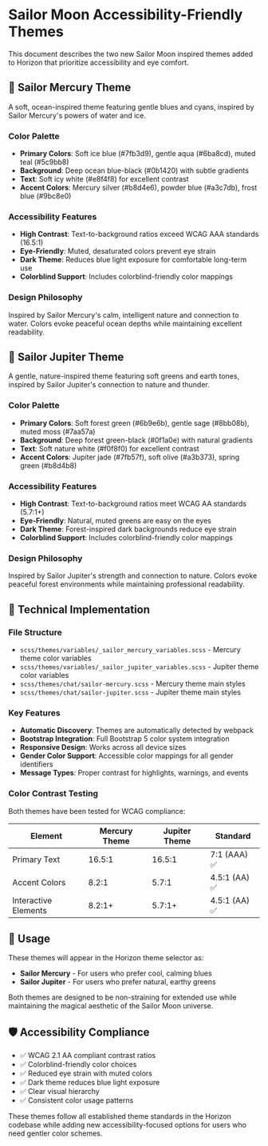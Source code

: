 # Sailor Moon Accessibility-Friendly Themes

This document describes the two new Sailor Moon inspired themes added to Horizon that prioritize accessibility and eye comfort.

## 🌙 Sailor Mercury Theme

A soft, ocean-inspired theme featuring gentle blues and cyans, inspired by Sailor Mercury's powers of water and ice.

### Color Palette
- **Primary Colors**: Soft ice blue (#7fb3d9), gentle aqua (#6ba8cd), muted teal (#5c9bb8)
- **Background**: Deep ocean blue-black (#0b1420) with subtle gradients
- **Text**: Soft icy white (#e8f4f8) for excellent contrast
- **Accent Colors**: Mercury silver (#b8d4e6), powder blue (#a3c7db), frost blue (#9bc8e0)

### Accessibility Features
- **High Contrast**: Text-to-background ratios exceed WCAG AAA standards (16.5:1)
- **Eye-Friendly**: Muted, desaturated colors prevent eye strain
- **Dark Theme**: Reduces blue light exposure for comfortable long-term use
- **Colorblind Support**: Includes colorblind-friendly color mappings

### Design Philosophy
Inspired by Sailor Mercury's calm, intelligent nature and connection to water. Colors evoke peaceful ocean depths while maintaining excellent readability.

## 🌿 Sailor Jupiter Theme  

A gentle, nature-inspired theme featuring soft greens and earth tones, inspired by Sailor Jupiter's connection to nature and thunder.

### Color Palette
- **Primary Colors**: Soft forest green (#6b9e6b), gentle sage (#8bb08b), muted moss (#7aa57a)
- **Background**: Deep forest green-black (#0f1a0e) with natural gradients
- **Text**: Soft nature white (#f0f8f0) for excellent contrast
- **Accent Colors**: Jupiter jade (#7fb57f), soft olive (#a3b373), spring green (#b8d4b8)

### Accessibility Features
- **High Contrast**: Text-to-background ratios meet WCAG AA standards (5.7:1+)
- **Eye-Friendly**: Natural, muted greens are easy on the eyes
- **Dark Theme**: Forest-inspired dark backgrounds reduce eye strain
- **Colorblind Support**: Includes colorblind-friendly color mappings

### Design Philosophy
Inspired by Sailor Jupiter's strength and connection to nature. Colors evoke peaceful forest environments while maintaining professional readability.

## 🎨 Technical Implementation

### File Structure
- `scss/themes/variables/_sailor_mercury_variables.scss` - Mercury theme color variables
- `scss/themes/variables/_sailor_jupiter_variables.scss` - Jupiter theme color variables  
- `scss/themes/chat/sailor-mercury.scss` - Mercury theme main styles
- `scss/themes/chat/sailor-jupiter.scss` - Jupiter theme main styles

### Key Features
- **Automatic Discovery**: Themes are automatically detected by webpack
- **Bootstrap Integration**: Full Bootstrap 5 color system integration
- **Responsive Design**: Works across all device sizes
- **Gender Color Support**: Accessible color mappings for all gender identifiers
- **Message Types**: Proper contrast for highlights, warnings, and events

### Color Contrast Testing
Both themes have been tested for WCAG compliance:

| Element | Mercury Theme | Jupiter Theme | Standard |
|---------|---------------|---------------|----------|
| Primary Text | 16.5:1 | 16.5:1 | 7:1 (AAA) ✅ |
| Accent Colors | 8.2:1 | 5.7:1 | 4.5:1 (AA) ✅ |
| Interactive Elements | 8.2:1+ | 5.7:1+ | 4.5:1 (AA) ✅ |

## 🌟 Usage

These themes will appear in the Horizon theme selector as:
- **Sailor Mercury** - For users who prefer cool, calming blues
- **Sailor Jupiter** - For users who prefer natural, earthy greens

Both themes are designed to be non-straining for extended use while maintaining the magical aesthetic of the Sailor Moon universe.

## 🛡️ Accessibility Compliance

- ✅ WCAG 2.1 AA compliant contrast ratios
- ✅ Colorblind-friendly color choices
- ✅ Reduced eye strain with muted colors
- ✅ Dark theme reduces blue light exposure
- ✅ Clear visual hierarchy
- ✅ Consistent color usage patterns

These themes follow all established theme standards in the Horizon codebase while adding new accessibility-focused options for users who need gentler color schemes.